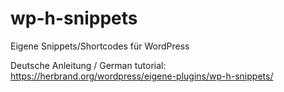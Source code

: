 # wp-h-snippets
Eigene Snippets/Shortcodes für WordPress

Deutsche Anleitung / German tutorial: https://herbrand.org/wordpress/eigene-plugins/wp-h-snippets/
